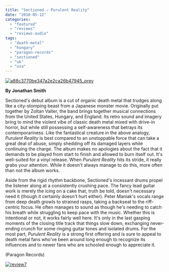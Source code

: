 ```yaml
---
title: "Sectioned – Purulent Reality"
date: "2010-05-12"
categories: 
  - "featured"
  - "reviews"
  - "reviews-audio"
tags: 
  - "death-metal"
  - "hungary"
  - "paragon-records"
  - "sectioned"
  - "uk"
  - "usa"
---
```


[![a88c3770be347a2e2ca26b47945_prev](http://www.hellbound.ca/wp-content/uploads/2010/05/a88c3770be347a2e2ca26b47945_prev-300x300.jpg "a88c3770be347a2e2ca26b47945_prev")](http://www.hellbound.ca/wp-content/uploads/2010/05/a88c3770be347a2e2ca26b47945_prev.jpg)

**By Jonathan Smith**

Sectioned's debut album is a cut of organic death metal that trudges along like a city-stomping beast from a Japanese monster movie. Originally put together by Zoltan Valter, the band brings together musical connections from the United States, Hungary, and England. Its retro sound and imagery bring to mind the violent vibe of classic death metal mixed with drive-in horror, but while still possessing a self-awareness that betrays its contemporariness. Like the fantastical creature in the above analogy, _Purulent Reality_ is best compared to an unstoppable force that can take a great deal of abuse, simply shedding off its damaged layers while continuing the charge. The album makes no apologies about the fact that it demands to be played from start to finish and allowed to burn itself out. It's well-suited for a vinyl release. When _Purulent Reality_ hits its stride, it really grabs your attention. While it doesn't always manage to do this, more often than not the album works.

Aside from the rigid rhythm backbone, Sectioned's incessant drums propel the listener along at a consistently crushing pace. The fancy lead guitar work is merely the icing on a cake that, truth be told, doesn't necessary need it (though it certainly doesn't hurt either). Peter Maniak's vocals range from deep death growls to strained rasps, taking a backseat to the riff-centric focus. He often manages to sound as though he's needing to catch his breath while struggling to keep pace with the music. Whether this is intentional or not, it works fairly well here. It's only in the last gasping moments of the closing title track that things slow down, exchanging never-ending crunch for some ringing guitar tones and isolated drums. For the most part, _Purulent Reality_ is a strong first offering and is sure to appeal to death metal fans who've been around long enough to recognize its influences and to newer fans who are schooled enough to appreciate it.

(Paragon Records)

[![review7](http://www.hellbound.ca/wp-content/uploads/2009/08/review7.png "review7")](http://www.hellbound.ca/wp-content/uploads/2009/08/review7.png)
